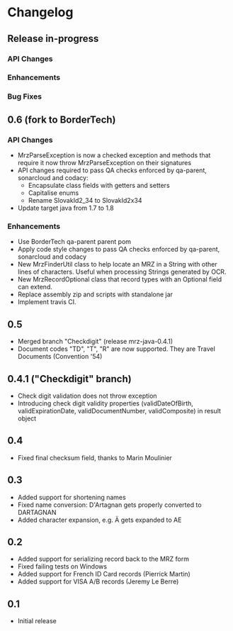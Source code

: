 # Changelog

## Release in-progress

### API Changes
### Enhancements
### Bug Fixes

## 0.6 (fork to BorderTech)

### API Changes

* MrzParseException is now a checked exception and methods that require it now throw MrzParseException on their signatures
* API changes required to pass QA checks enforced by qa-parent, sonarcloud and codacy:
  * Encapsulate class fields with getters and setters
  * Capitalise enums
  * Rename SlovakId2_34 to SlovakId2x34
* Update target java from 1.7 to 1.8

### Enhancements

* Use BorderTech qa-parent parent pom
* Apply code style changes to pass QA checks enforced by qa-parent, sonarcloud and codacy
* New MrzFinderUtil class to help locate an MRZ in a String with other lines of characters. Useful when processing Strings generated by OCR.
* New MrzRecordOptional class that record types with an Optional field can extend.
* Replace assembly zip and scripts with standalone jar
* Implement travis CI.

## 0.5

* Merged branch "Checkdigit" (release mrz-java-0.4.1)
* Document codes "TD", "T", "R" are now supported. They are Travel Documents (Convention '54)

## 0.4.1 ("Checkdigit" branch)

* Check digit validation does not throw exception
* Introducing check digit validity properties (validDateOfBirth, validExpirationDate, validDocumentNumber, validComposite) in result object

## 0.4

* Fixed final checksum field, thanks to Marin Moulinier

## 0.3

* Added support for shortening names
* Fixed name conversion: D'Artagnan gets properly converted to DARTAGNAN
* Added character expansion, e.g. Ä gets expanded to AE

## 0.2

* Added support for serializing record back to the MRZ form
* Fixed failing tests on Windows
* Added support for French ID Card records (Pierrick Martin)
* Added support for VISA A/B records (Jeremy Le Berre)

## 0.1
* Initial release
